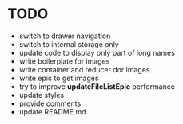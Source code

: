 # TODO

* switch to drawer navigation
* switch to internal storage only
* update code to display only part of long names
* write boilerplate for images
* write container and reducer dor images
* write epic to get images
* try to improve **updateFileListEpic** performance
* update styles
* provide comments
* update README.md
